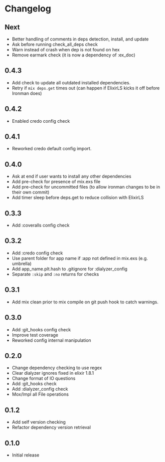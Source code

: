 # Changelog

## Next

* Better handling of comments in deps detection, install, and update
* Ask before running check_all_deps check
* Warn instead of crash when dep is not found on hex
* Remove earmark check (it is now a dependency of :ex_doc)

## 0.4.3

* Add check to update all outdated installed dependencies.
* Retry if `mix deps.get` times out (can happen if ElixirLS kicks it off before Ironman does)

## 0.4.2

* Enabled credo config check

## 0.4.1

* Reworked credo default config import.

## 0.4.0

* Ask at end if user wants to install any other dependencies
* Add pre-check for presence of mix.exs file
* Add pre-check for uncommitted files (to allow ironman changes to be in their own commit)
* Add timer sleep before deps.get to reduce collision with ElixirLS

## 0.3.3

* Add :coveralls config check

## 0.3.2

* Add :credo config check
* Use parent folder for app name if :app not defined in mix.exs (e.g. umbrella)
* Add app_name.plt.hash to .gitignore for :dialyzer_config
* Separate `:skip` and `:no` returns for checks

## 0.3.1

* Add mix clean prior to mix compile on git push hook to catch warnings.

## 0.3.0

* Add :git_hooks config check
* Improve test coverage
* Reworked config internal manipulation

## 0.2.0

* Change dependency checking to use regex
* Clear dialyzer ignores fixed in elixir 1.8.1
* Change format of IO questions
* Add :git_hooks check
* Add :dialyzer_config check
* Mox/Impl all File operations

## 0.1.2

* Add self version checking
* Refactor dependency version retrieval

## 0.1.0

* Initial release
